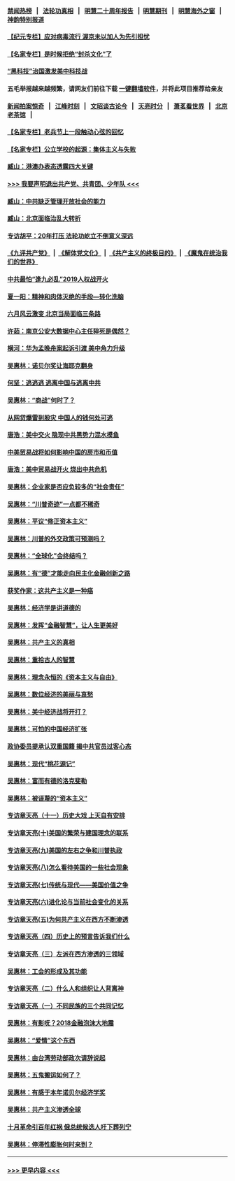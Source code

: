 #### [禁闻热榜](热点新闻.md?=0)  &nbsp;&nbsp;|&nbsp;&nbsp; [法轮功真相](https://github.com/gfw-breaker/truth/blob/master/README.md?=0) &nbsp;&nbsp;|&nbsp;&nbsp; [明慧二十周年报告](https://github.com/gfw-breaker/mh-reports/blob/master/README.md?=0) &nbsp;&nbsp;|&nbsp;&nbsp;[明慧期刊](https://github.com/gfw-breaker/mh-qikan) &nbsp;&nbsp;|&nbsp;&nbsp; [明慧海外之窗](https://github.com/gfw-breaker/mh-news/blob/master/README.md?=0) &nbsp;&nbsp;|&nbsp;&nbsp; [神韵特别报道](https://github.com/gfw-breaker/mh-news/blob/master/shenyun.md?=0)
#### [【纪元专栏】应对病毒流行 渥京未以加人为先引担忧](../pages/nsc423/n11875714.md?t=03021531) 
#### [【名家专栏】是时候拒绝“封杀文化”了](../pages/nsc423/n11814093.md?t=03021531) 
#### [“黑科技”治国激发美中科技战](../pages/nsc423/n11638056.md?t=03021531) 
#### 五毛举报越来越频繁，请网友们前往下载 [一键翻墙软件](https://github.com/gfw-breaker/ssr-accounts)，并将此项目推荐给亲友
#### [新闻拍案惊奇](https://github.com/gfw-breaker/banned-news/blob/master/pages/link4.md) &nbsp;&nbsp;|&nbsp;&nbsp; [江峰时刻](https://github.com/gfw-breaker/banned-news/blob/master/pages/link4.md) &nbsp;&nbsp;|&nbsp;&nbsp; [文昭谈古论今](https://github.com/gfw-breaker/banned-news/blob/master/pages/link4.md) &nbsp;&nbsp;|&nbsp;&nbsp; [天亮时分](https://github.com/gfw-breaker/banned-news/blob/master/pages/link4.md) &nbsp;&nbsp;|&nbsp;&nbsp; [萧茗看世界](https://github.com/gfw-breaker/banned-news/blob/master/pages/link4.md) &nbsp;&nbsp;|&nbsp;&nbsp; [北京老茶馆](https://github.com/gfw-breaker/banned-news/blob/master/pages/link4.md) &nbsp;&nbsp;|&nbsp;&nbsp; 
#### [【名家专栏】老兵节上一段触动心弦的回忆](../pages/nsc423/n11646016.md?t=03021531) 
#### [【名家专栏】公立学校的起源：集体主义与失败](../pages/nsc423/n11601833.md?t=03021531) 
#### [臧山：港澳办表态透露四大关键](../pages/nsc423/n11421628.md?t=03021531) 
#### [>>> 我要声明退出共产党、共青团、少年队 <<<](https://github.com/begood0513/goodnews/blob/master/quit/letter.md) 
#### [臧山：中共缺乏管理开放社会的能力](../pages/nsc423/n11407457.md?t=03021531) 
#### [臧山：北京面临治乱大转折](../pages/nsc423/n11406895.md?t=03021531) 
#### [专访胡平：20年打压 法轮功屹立不倒意义深远](../pages/nsc423/n11398800.md?t=03021531) 
#### [《九评共产党》](https://github.com/begood0513/9ping.md/blob/master/README.md) &nbsp;|&nbsp; [《解体党文化》](../../../../jtdwh.md/blob/master/README.md)  &nbsp;|&nbsp; [《共产主义的终极目的》](../../../../gczydzjmd.md/blob/master/README.md) &nbsp;|&nbsp; [《魔鬼在统治我们的世界》](../../../../mgztzwmdsj.md/blob/master/README.md) 
#### [中共最怕“逢九必乱”2019人权战开火](../pages/nsc423/n11385248.md?t=03021531) 
#### [夏一阳：精神和肉体灭绝的手段—转化洗脑](../pages/nsc423/n11368250.md?t=03021531) 
#### [六月风云激变 北京当局面临三条路](../pages/nsc423/n11313668.md?t=03021531) 
#### [许茹：南京公安大数据中心主任猝死是偶然？](../pages/nsc423/n11064744.md?t=03021531) 
#### [横河：华为孟晚舟案起诉引渡 美中角力升级](../pages/nsc423/n11027230.md?t=03021531) 
#### [吴惠林：诺贝尔奖让海耶克翻身](../pages/nsc423/n10890049.md?t=03021531) 
#### [何坚：逃逃逃 逃离中国与逃离中共](../pages/nsc423/n10592891.md?t=03021531) 
#### [吴惠林：“商战”何时了？](../pages/nsc423/n10573558.md?t=03021531) 
#### [从网贷爆雷到股灾 中国人的钱何处可逃](../pages/nsc423/n10572800.md?t=03021531) 
#### [唐浩：美中交火 隐现中共黑势力混水摸鱼](../pages/nsc423/n10544040.md?t=03021531) 
#### [中美贸易战将如何影响中国的房市和币值](../pages/nsc423/n10543697.md?t=03021531) 
#### [唐浩：美中贸易战开火 烧出中共危机](../pages/nsc423/n10540126.md?t=03021531) 
#### [吴惠林：企业家是否应负较多的“社会责任”](../pages/nsc423/n10535022.md?t=03021531) 
#### [吴惠林：“川普奇迹”一点都不稀奇](../pages/nsc423/n10512808.md?t=03021531) 
#### [吴惠林：平议“修正资本主义”](../pages/nsc423/n10495724.md?t=03021531) 
#### [吴惠林：川普的外交政策可预测吗？](../pages/nsc423/n10462387.md?t=03021531) 
#### [吴惠林：“全球化”会终结吗？](../pages/nsc423/n10452838.md?t=03021531) 
#### [吴惠林：有“德”才能走向民主化金融创新之路](../pages/nsc423/n10432292.md?t=03021531) 
#### [获奖作家：这共产主义是一种癌](../pages/nsc423/n10431541.md?t=03021531) 
#### [吴惠林：经济学是讲道德的](../pages/nsc423/n10398014.md?t=03021531) 
#### [吴惠林：发挥“金融智慧”，让人生更美好](../pages/nsc423/n10375019.md?t=03021531) 
#### [吴惠林：共产主义的真相](../pages/nsc423/n10351394.md?t=03021531) 
#### [吴惠林：重拾古人的智慧](../pages/nsc423/n10337691.md?t=03021531) 
#### [吴惠林：理念永恒的《资本主义与自由》](../pages/nsc423/n10316274.md?t=03021531) 
#### [吴惠林：数位经济的美丽与哀愁](../pages/nsc423/n10292946.md?t=03021531) 
#### [吴惠林：美中经济战将开打？](../pages/nsc423/n10258825.md?t=03021531) 
#### [吴惠林：可怕的中国经济扩张](../pages/nsc423/n10219147.md?t=03021531) 
#### [政协委员提承认双重国籍 揭中共官员过客心态](../pages/nsc423/n10208809.md?t=03021531) 
#### [吴惠林：现代“桃花源记”](../pages/nsc423/n10185234.md?t=03021531) 
#### [吴惠林：富而有德的洛克斐勒](../pages/nsc423/n10142264.md?t=03021531) 
#### [吴惠林：被诬蔑的“资本主义”](../pages/nsc423/n10124816.md?t=03021531) 
#### [专访章天亮（十一）历史大戏 上天自有安排](../pages/nsc423/n10094905.md?t=03021531) 
#### [专访章天亮(十)美国的繁荣与建国理念的联系](../pages/nsc423/n10094899.md?t=03021531) 
#### [专访章天亮(九)美国的左右之争和川普执政](../pages/nsc423/n10094889.md?t=03021531) 
#### [专访章天亮(八)怎么看待美国的一些社会现象](../pages/nsc423/n10094857.md?t=03021531) 
#### [专访章天亮(七)传统与现代——美国价值之争](../pages/nsc423/n10093140.md?t=03021531) 
#### [专访章天亮(六)进化论与当前社会变化的关系](../pages/nsc423/n10092036.md?t=03021531) 
#### [专访章天亮(五)为何共产主义在西方不断渗透](../pages/nsc423/n10083620.md?t=03021531) 
#### [专访章天亮（四）历史上的预言告诉我们什么](../pages/nsc423/n10083606.md?t=03021531) 
#### [专访章天亮（三）左派在西方渗透的三领域](../pages/nsc423/n10081115.md?t=03021531) 
#### [吴惠林：工会的形成及其功能](../pages/nsc423/n10080633.md?t=03021531) 
#### [专访章天亮（二）什么人和组织让人背离神](../pages/nsc423/n10076637.md?t=03021531) 
#### [专访章天亮（一）不同民族的三个共同记忆](../pages/nsc423/n10074188.md?t=03021531) 
#### [吴惠林：有影呒？2018金融泡沫大地震](../pages/nsc423/n10040534.md?t=03021531) 
#### [吴惠林：“爱情”这个东西](../pages/nsc423/n10019423.md?t=03021531) 
#### [吴惠林：由台湾劳动部政次请辞说起](../pages/nsc423/n9979679.md?t=03021531) 
#### [吴惠林：五鬼搬运如何了？](../pages/nsc423/n9925338.md?t=03021531) 
#### [吴惠林：有感于本年诺贝尔经济学奖](../pages/nsc423/n9871883.md?t=03021531) 
#### [吴惠林：共产主义渗透全球](../pages/nsc423/n9812748.md?t=03021531) 
#### [十月革命引百年红祸 俄总统候选人吁下葬列宁](../pages/nsc423/n9810182.md?t=03021531) 
#### [吴惠林：停滞性膨胀何时来到？](../pages/nsc423/n9764136.md?t=03021531) 

----
#### [ >>> 更早内容 <<< ](../indexes/nsc423-earlier.md)
